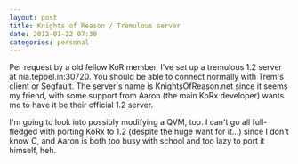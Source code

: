```yaml
---
layout: post
title: Knights of Reason / Tremulous server
date: 2012-01-22 07:30
categories: personal
---
```

Per request by a old fellow KoR member, I've set up a tremulous 1.2 server at
nia.teppel.in:30720. You should be able to connect normally with Trem's client 
or Segfault. The server's name is KnightsOfReason.net since it seems my friend, 
with some support from Aaron (the main KoRx developer) wants me to have it be 
their official 1.2 server.

I'm going to look into possibly modifying a QVM, too. I can't go all 
full-fledged with porting KoRx to 1.2 (despite the huge want for it...) since I 
don't know C, and Aaron is both too busy with school and too lazy to port it 
himself, heh.
